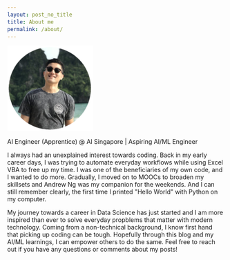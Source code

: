 ```yaml
---
layout: post_no_title
title: About me
permalink: /about/
---
```


![](images/beach_200.png)


AI Engineer (Apprentice) @ AI Singapore | Aspiring AI/ML Engineer 

I always had an unexplained interest towards coding. Back in my early career days, I was trying to automate everyday workflows while using Excel VBA to free up my time. I was one of the beneficiaries of my own code, and I wanted to do more. Gradually, I moved on to MOOCs to broaden my skillsets and Andrew Ng was my companion for the weekends. And I can still remember clearly, the first time I printed "Hello World" with Python on my computer.

My journey towards a career in Data Science has just started and I am more inspired than ever to solve everyday propblems that matter with modern technology. Coming from a non-technical background, I know first hand that picking up coding can be tough. Hopefully through this blog and my AI/ML learnings, I can empower others to do the same. Feel free to reach out if you have any questions or comments about my posts!
